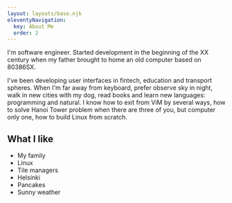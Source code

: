 ```yaml
---
layout: layouts/base.njk
eleventyNavigation:
  key: About Me
  order: 2
---
```

I'm software engineer. Started development in the beginning of the XX century when my father brought to home an old computer based on 80386SX.

I've been developing user interfaces in fintech, education and transport spheres. When I'm far away from keyboard, prefer observe sky in night, walk in new cities with my dog, read books and learn new languages: programming and natural. I know how to exit from ViM by several ways, how to solve Hanoi Tower problem when there are three of you, but computer only one, how to build Linux from scratch.

## What I like

- My family
- Linux
- Tile managers
- Helsinki
- Pancakes
- Sunny weather
